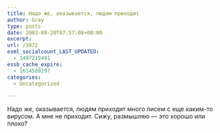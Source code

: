 ```yaml
---
title: Надо же, оказывается, людям приходит
author: Gray
type: posts
date: 2003-09-20T07:57:08+00:00
excerpt:
url: /3872
esml_socialcount_LAST_UPDATED:
  - 1497219481
essb_cache_expire:
  - 1614589297
categories:
  - Uncategorized

---
```








Надо же, оказывается, людям приходит много писем с еще каким-то вирусом. А мне не приходит. Сижу, размышляю &#8212; это хорошо или плохо?